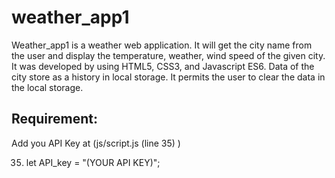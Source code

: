 # weather_app1
  Weather_app1 is a weather web application. It will get the city name from the user and display the temperature, weather, wind speed of the given city. It was developed by using HTML5, CSS3, and Javascript ES6. Data of the city store as a history in local storage. It permits the user to clear the data in the local storage.

## Requirement:
Add you API Key at (js/script.js (line 35) )

35. let API_key = "(YOUR API KEY)";
